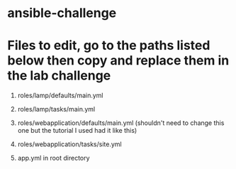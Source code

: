 # ansible-challenge

# Files to edit, go to the paths listed below then copy and replace them in the lab challenge

1. roles/lamp/defaults/main.yml

2. roles/lamp/tasks/main.yml

3. roles/webapplication/defaults/main.yml (shouldn't need to change this one but the tutorial I used had it like this)

4. roles/webapplication/tasks/site.yml

5. app.yml in root directory
